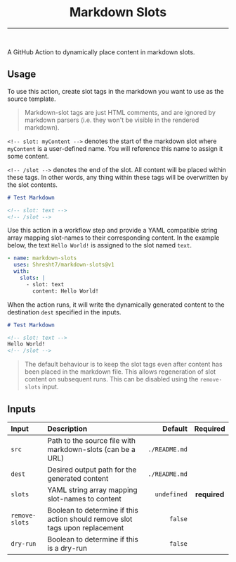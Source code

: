 <h1 align='center'>Markdown Slots</h1>

---

<br />

<!-- slot: description  -->
A GitHub Action to dynamically place content in markdown slots.
<!-- /slot -->

## Usage

To use this action, create slot tags in the markdown you want to use as the source template.

> Markdown-slot tags are just HTML comments, and are ignored by markdown parsers (i.e. they won't be visible in the rendered markdown).

`<!-- slot: myContent -->` denotes the start of the markdown slot where `myContent` is a user-defined name. You will reference this name to assign it some content.

`<!-- /slot -->` denotes the end of the slot. All content will be placed within these tags. In other words, any thing within these tags will be overwritten by the slot contents.

```md
# Test Markdown

<!-- slot: text -->
<!-- /slot -->
```

Use this action in a workflow step and provide a YAML compatible string array mapping slot-names to their corresponding content. In the example below, the text `Hello World!` is assigned to the slot named `text`.

```yaml
- name: markdown-slots
  uses: Shresht7/markdown-slots@v1
  with:
    slots: |
      - slot: text
        content: Hello World!
```

When the action runs, it will write the dynamically generated content to the destination `dest` specified in the inputs.

```md
# Test Markdown

<!-- slot: text -->
Hello World!
<!-- /slot -->
```

> The default behaviour is to keep the slot tags even after content has been placed in the markdown file. This allows regeneration of slot content on subsequent runs. This can be disabled using the `remove-slots` input.

## Inputs

<!-- slot: inputs -->
| Input          | Description                                                                  |       Default |   Required   |
| :------------- | :--------------------------------------------------------------------------- | ------------: | :----------: |
| `src`          | Path to the source file with markdown-slots (can be a URL)                   | `./README.md` |              |
| `dest`         | Desired output path for the generated content                                | `./README.md` |              |
| `slots`        | YAML string array mapping slot-names to content                              |   `undefined` | **required** |
| `remove-slots` | Boolean to determine if this action should remove slot tags upon replacement |       `false` |              |
| `dry-run`      | Boolean to determine if this is a dry-run                                    |       `false` |              |
<!-- /slot -->